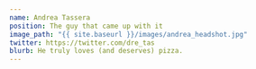 ```yaml
---
name: Andrea Tassera
position: The guy that came up with it
image_path: "{{ site.baseurl }}/images/andrea_headshot.jpg"
twitter: https://twitter.com/dre_tas
blurb: He truly loves (and deserves) pizza.
---
```

